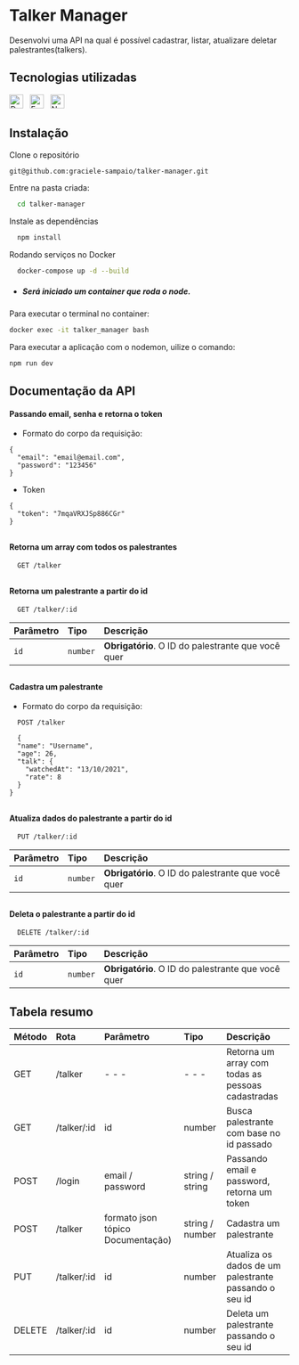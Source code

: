 
# Talker Manager 
Desenvolvi uma API na qual é possível cadastrar, listar, atualizare deletar palestrantes(talkers).


## Tecnologias utilizadas

[<img src="https://img.shields.io/badge/Docker-2CA5E0?style=for-the-badge&logo=docker&logoColor=white" alt="Docker" title="Docker" height="25" />](https://docs.docker.com/get-started/overview/)
&nbsp;
[<img src="https://img.shields.io/badge/Express.js-000000?style=for-the-badge&logo=express&logoColor=white" alt="Express" title="Express" height="25" />](https://devdocs.io/express/)
&nbsp;
[<img src="https://img.shields.io/badge/Node.js-339933?style=for-the-badge&logo=nodedotjs&logoColor=white" alt="Node" title="Node" height="25" />](https://nodejs.org/en/docs)
&nbsp;

## Instalação

Clone o repositório 
```bash
git@github.com:graciele-sampaio/talker-manager.git
```

Entre na pasta criada:

```bash
  cd talker-manager
```

Instale as dependências
```bash
  npm install
```

Rodando serviços no Docker
```bash
  docker-compose up -d --build
```
- ##### Será iniciado um container que roda o node.

Para executar o terminal no container:
```bash
docker exec -it talker_manager bash
```

Para executar a aplicação com o nodemon, uilize o comando:
```bash
npm run dev
```
## Documentação da API

#### Passando email, senha e retorna o token 
- Formato do corpo da requisição:
```http
{
  "email": "email@email.com",
  "password": "123456"
}
```

- Token
```http
{
  "token": "7mqaVRXJSp886CGr"
}
```
##

#### Retorna um array com todos os palestrantes

```http
  GET /talker
```

##
#### Retorna um palestrante a partir do id

```http
  GET /talker/:id
```

| Parâmetro   | Tipo       | Descrição                                   |
| :---------- | :--------- | :------------------------------------------ |
| `id`      | `number` | **Obrigatório**. O ID do palestrante que você quer |

##
#### Cadastra um palestrante
- Formato do corpo da requisição:
```http
  POST /talker
```
```http
  {
  "name": "Username",
  "age": 26,
  "talk": {
    "watchedAt": "13/10/2021",
    "rate": 8
  }
}
```
##
#### Atualiza dados do palestrante a partir do id
```http
  PUT /talker/:id
```

| Parâmetro   | Tipo       | Descrição                                   |
| :---------- | :--------- | :------------------------------------------ |
| `id`      | `number` | **Obrigatório**. O ID do palestrante que você quer |

##

#### Deleta o palestrante a partir do id
```http
  DELETE /talker/:id
```

| Parâmetro   | Tipo       | Descrição                                   |
| :---------- | :--------- | :------------------------------------------ |
| `id`      | `number` | **Obrigatório**. O ID do palestrante que você quer |

##
## Tabela resumo

|  Método | Rota  |Parâmetro   |Tipo   | Descrição  |
| :------------ | :------------ | :------------ | :------------ | :------------ |
|GET    | /talker  | - - -  | - - -   | Retorna um array com todas as pessoas cadastradas   |
| GET   |/talker/:id   | id  |number   |Busca palestrante com base no id passado  |
| POST  |/login   |email / password   | string / string | Passando email e password, retorna um token |
| POST  |/talker   | formato json tópico Documentação)   |string / number   | Cadastra um palestrante  |
|  PUT  | /talker/:id  | id  |number   | Atualiza os dados de um palestrante passando o seu id  |
|DELETE   |/talker/:id    |id   |number   | Deleta um palestrante passando o seu id   |


